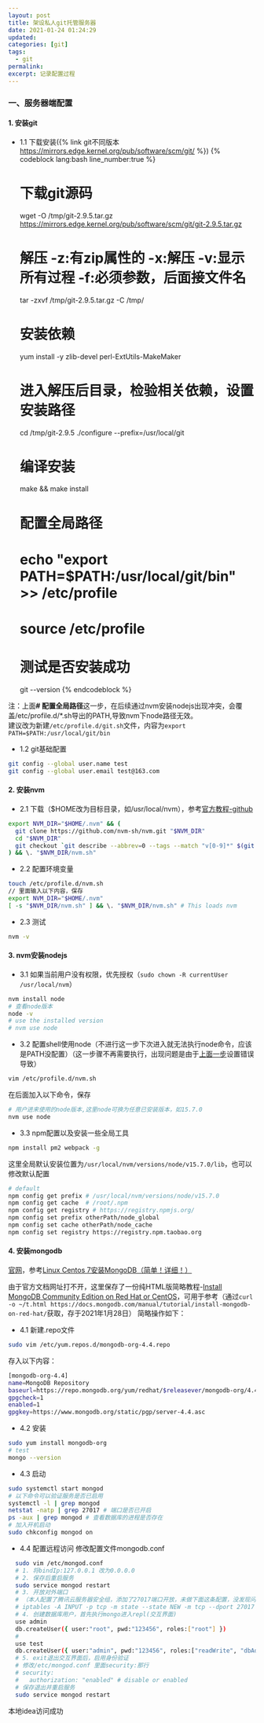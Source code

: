 ```yaml
---
layout: post
title: 架设私人git托管服务器
date: 2021-01-24 01:24:29
updated:
categories: [git]
tags:
  - git
permalink:
excerpt: 记录配置过程
---
```


### 一、服务器端配置
#### 1. 安装git
* 1.1 下载安装({% link git不同版本 https://mirrors.edge.kernel.org/pub/software/scm/git/ %})
{% codeblock lang:bash line_number:true %}
  # 下载git源码
  wget -O /tmp/git-2.9.5.tar.gz https://mirrors.edge.kernel.org/pub/software/scm/git/git-2.9.5.tar.gz
  # 解压 -z:有zip属性的 -x:解压 -v:显示所有过程 -f:必须参数，后面接文件名
  tar -zxvf /tmp/git-2.9.5.tar.gz -C /tmp/
  # 安装依赖
  yum install -y zlib-devel perl-ExtUtils-MakeMaker
  # 进入解压后目录，检验相关依赖，设置安装路径
  cd /tmp/git-2.9.5
  ./configure --prefix=/usr/local/git
  # 编译安装
  make && make install
  # 配置全局路径
  # echo "export PATH=$PATH:/usr/local/git/bin" >> /etc/profile
  # source /etc/profile
  # 测试是否安装成功
  git --version
{% endcodeblock %}
<span class="color-red" id="note-git-config">
  注：上面<b class="color-black-1"># 配置全局路径</b>这一步，在后续通过nvm安装nodejs出现冲突，会覆盖/etc/profile.d/*.sh导出的PATH,导致nvm下node路径无效。
</span><br/>
<span class="color-green">建议改为新建<code>/etc/profile.d/git.sh</code>文件，内容为<code>export PATH=$PATH:/usr/local/git/bin</code></span>

* 1.2 git基础配置
``` bash
git config --global user.name test
git config --global user.email test@163.com
```

#### 2. 安装nvm
* 2.1 下载（$HOME改为目标目录，如/usr/local/nvm），参考[官方教程-github](https://github.com/nvm-sh/nvm#git-install)
``` bash
export NVM_DIR="$HOME/.nvm" && (
  git clone https://github.com/nvm-sh/nvm.git "$NVM_DIR"
  cd "$NVM_DIR"
  git checkout `git describe --abbrev=0 --tags --match "v[0-9]*" $(git rev-list --tags --max-count=1)`
) && \. "$NVM_DIR/nvm.sh"
```
* 2.2 配置环境变量
``` bash
touch /etc/profile.d/nvm.sh
// 里面输入以下内容，保存
export NVM_DIR="$HOME/.nvm"
[ -s "$NVM_DIR/nvm.sh" ] && \. "$NVM_DIR/nvm.sh" # This loads nvm
```
* 2.3 测试
``` bash
nvm -v
```

#### 3. nvm安装nodejs
* 3.1 如果当前用户没有权限，优先授权（`sudo chown -R currentUser /usr/local/nvm`）
``` bash
nvm install node
# 查看node版本
node -v
# use the installed version
# nvm use node
```
* 3.2 <span class="line-through">配置shell使用node（不进行这一步下次进入就无法执行node命令，应该是PATH没配置）</span><span class="color-red">（这一步骤不再需要执行，出现问题是由于[上面一步](#note-git-config)设置错误导致）</span>
``` bash
vim /etc/profile.d/nvm.sh
```
在后面加入以下命令，保存
``` bash
# 用户进来使用的node版本,这里node可换为任意已安装版本，如15.7.0
nvm use node
```
* 3.3 npm配置以及安装一些全局工具
``` bash
npm install pm2 webpack -g
```
这里全局默认安装位置为`/usr/local/nvm/versions/node/v15.7.0/lib`，也可以修改默认配置
``` bash
# default
npm config get prefix # /usr/local/nvm/versions/node/v15.7.0
npm config get cache  # /root/.npm
npm config get registry # https://registry.npmjs.org/
npm config set prefix otherPath/node_global
npm config set cache otherPath/node_cache
npm config set registry https://registry.npm.taobao.org
```

#### 4. 安装mongodb
[官网](https://www.mongodb.com/)，参考[Linux Centos 7安装MongoDB（简单！详细！）](https://juejin.cn/post/6844903828811153421)

由于官方文档网址打不开，这里保存了一份纯HTML版简略教程-<a href="/static/html/Install-MongoDB-contOs" target="_blank">Install MongoDB Community Edition on Red Hat or CentOS</a>，可用于参考（通过`curl -o ~/t.html https://docs.mongodb.com/manual/tutorial/install-mongodb-on-red-hat/`获取，存于2021年1月28日）
简略操作如下：

* 4.1 新建.repo文件
``` bash
sudo vim /etc/yum.repos.d/mongodb-org-4.4.repo
```
存入以下内容：
``` bash
[mongodb-org-4.4]
name=MongoDB Repository
baseurl=https://repo.mongodb.org/yum/redhat/$releasever/mongodb-org/4.4/x86_64/
gpgcheck=1
enabled=1
gpgkey=https://www.mongodb.org/static/pgp/server-4.4.asc
```

* 4.2 安装
``` bash
sudo yum install mongodb-org
# test
mongo --version
```
* 4.3 启动
``` bash
sudo systemctl start mongod
# 以下命令可以验证服务是否已启用
systemctl -l | grep mongod
netstat -natp | grep 27017 # 端口是否已开启
ps -aux | grep mongod # 查看数据库的进程是否存在
# 加入开机启动
sudo chkconfig mongod on
```

* 4.4 配置远程访问
修改配置文件mongodb.conf
``` bash
  sudo vim /etc/mongod.conf
  # 1. 将bindIp:127.0.0.1 改为0.0.0.0
  # 2. 保存后重启服务
  sudo service mongod restart
  # 3. 开放对外端口
  # （本人配置了腾讯云服务器安全组，添加了27017端口开放，未做下面这条配置，没发现问题）
  # iptables -A INPUT -p tcp -m state --state NEW -m tcp --dport 27017 -j ACCEPT
  # 4. 创建数据库用户，首先执行mongo进入repl(交互界面)
  use admin
  db.createUser({ user:"root", pwd:"123456", roles:["root"] })
  # 
  use test
  db.createUser({ user:"admin", pwd:"123456", roles:["readWrite", "dbAdmin"] })
  # 5. exit退出交互界面后，启用身份验证
  # 修改/etc/mongod.conf 里面security:那行
  # security:
  #   authorization: "enabled" # disable or enabled
  # 保存退出并重启服务
  sudo service mongod restart
```
本地idea访问成功
